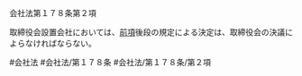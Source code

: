 会社法第１７８条第２項

取締役会設置会社においては、[前項](会社法＿＿＿＿第１７８条第１項)後段の規定による決定は、取締役会の決議によらなければならない。

#会社法
#会社法/第１７８条
#会社法/第１７８条/第２項
